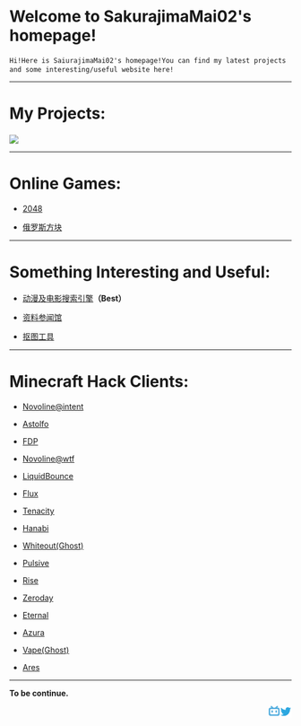 # Welcome to SakurajimaMai02's homepage!

```
Hi!Here is SaiurajimaMai02's homepage!You can find my latest projects and some interesting/useful website here!
```
---

# My Projects: 

<a href="https://github.com/sakurajimamai02/piano-scores">
  <img align="center" src="https://github-readme-stats.vercel.app/api/pin/?username=sakurajimamai02&repo=piano-scores&theme=maroongold" />
</a>

---

# Online Games:

- [2048](https://sakurajimamai02.github.io/2048/index.html)

- [俄罗斯方块](https://chvin.github.io/react-tetris/)

---

# Something Interesting and Useful:

- [动漫及电影搜索引擎](https://xsear.ch)**（Best）**

- [资料参闻馆](https://ubc26.github.io/links/menu.html)

- [抠图工具](https://remove.bg)

---

# Minecraft Hack Clients:

- [Novoline@intent](https://intent.store)

- [Astolfo](https://astolfo.lgbt)

- [FDP](https://getfdp.today)

- [Novoline@wtf](https://novoline.wtf)

- [LiquidBounce](https://liquidbounce.net)

- [Flux](https://flux.today)

- [Tenacity](https://intent.store)

- [Hanabi](https://hanabi.life)

- [Whiteout(Ghost)](https://andromeda.wtf)

- [Pulsive](https://intent.store)

- [Rise](https://intent.store)

- [Zeroday](https://intent.store)

- [Eternal](https://intent.store)

- [Azura](https://intent.store)

- [Vape(Ghost)](https://Vape.gg)

- [Ares](https://aresclient.org)

---

**To be continue.**

<a href="https://twitter.com">
  <img align="right" alt="SakurajimaMai02 | Twitter" width="21px" src="https://raw.githubusercontent.com/SakurajimaMai02/SakurajimaMai02/main/assets/twitter.svg" />
</a>
<a href="https://space.bilibili.com/1667002275"><img align="right" alt="SakurajimaMai02 | Bilibili" width="20px" src="https://raw.githubusercontent.com/SakurajimaMai02/SakurajimaMai02/main/assets/bili-icon.svg" />
</a>
